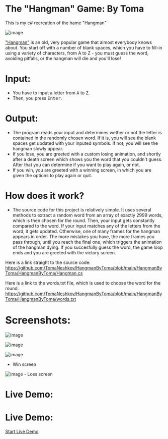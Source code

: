# The "Hangman" Game: By Toma
This is my c# recreation of the hame "Hangman"

![image](https://github.com/TomaNeshkov/HangmanByToma/assets/126071897/32e3ab72-7765-4176-9b6a-2f51271752cf)

 ["Hangman"](https://en.wikipedia.org/wiki/Hangman_(game)) is an old, very popular game that almost everybody knows about. You start off with a number of blank spaces, which you have to fill-in using a variety of characters, from A to Z - you must guess the word, avoiding pitfalls, or the hangman will die and you'll lose!

# Input:
* You have to input a letter from <kbd>A</kbd> to <kbd>Z</kbd>.
* Then, you press <kbd>Enter</kbd>.

# Output:
- The program reads your input and determines wether or not the letter is contained in the randomly chosen word. If it is, you will see the blank spaces get updated with your inputed symbols. If not, you will see the hangman slowly appear.
- If you lose, you are greeted with a custom losing animation, and shortly after a death screen which shows you the word that you couldn't guess. After that you can determine if you want to play again, or not.
- If you win, you are greeted with a winning screen, in which you are given the options to play again or quit.

# How does it work?
- The source code for this project is relatively simple. It uses several methods to extract a random word from an array of exactly 2999 words, which is then chosen for the round. Then, your input gets constantly compared to the word. If your input matches any of the letters from the word, it gets updated. Otherwise, one of many frames for the hangman appears in order. The more mistakes you have, the more frames you pass through, until you reach the final one, which triggers the animation of the hangman dying. If you succesfully guess the word, the game loop ends and you are greeted with the victory screen.

Here is a link straight to the source code: https://github.com/TomaNeshkov/HangmanByToma/blob/main/HangmanByToma/HangmanByToma/Hangman.cs

Here is a link to the words.txt file, which is used to choose the word for the round: https://github.com/TomaNeshkov/HangmanByToma/blob/main/HangmanByToma/HangmanByToma/words.txt

# <span style="font-size:32px;">Screenshots:</span>
![image](https://github.com/TomaNeshkov/HangmanByToma/assets/126071897/58330165-af32-44a0-8b52-a8d0af9bf1d0)

![image](https://github.com/TomaNeshkov/HangmanByToma/assets/126071897/6bb35115-c612-4d43-a709-b5df103cb35a)

![image](https://github.com/TomaNeshkov/HangmanByToma/assets/126071897/89b9fe1c-09ab-4cdf-bb5c-6037b42d0760)
 - Win screen

![image](https://github.com/TomaNeshkov/HangmanByToma/assets/126071897/78fce1ef-7106-497f-9273-badd3d1c6d2d) - Loss screen


# Live Demo:

# Live Demo:

[Start Live Demo](https://gist.github.com/TomaNeshkov/495b38d3ab43ecec2d0a17c16fc998a2)

